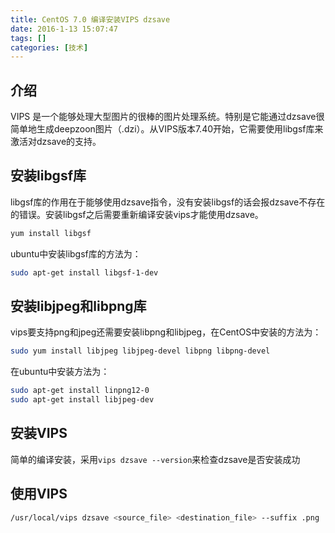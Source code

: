 ```yaml
---
title: CentOS 7.0 编译安装VIPS dzsave
date: 2016-1-13 15:07:47
tags: []
categories: [技术]
---
```

## 介绍
VIPS 是一个能够处理大型图片的很棒的图片处理系统。特别是它能通过dzsave很简单地生成deepzoon图片（.dzi）。从VIPS版本7.40开始，它需要使用libgsf库来激活对dzsave的支持。
## 安装libgsf库
libgsf库的作用在于能够使用dzsave指令，没有安装libgsf的话会报dzsave不存在的错误。安装libgsf之后需要重新编译安装vips才能使用dzsave。
```bash
yum install libgsf
```
ubuntu中安装libgsf库的方法为：

```bash
sudo apt-get install libgsf-1-dev
```
## 安装libjpeg和libpng库
vips要支持png和jpeg还需要安装libpng和libjpeg，在CentOS中安装的方法为：
```bash
sudo yum install libjpeg libjpeg-devel libpng libpng-devel

```
在ubuntu中安装方法为：

```bash
sudo apt-get install linpng12-0
sudo apt-get install libjpeg-dev
```
## 安装VIPS
简单的编译安装，采用`vips dzsave --version`来检查dzsave是否安装成功

## 使用VIPS
```bash
/usr/local/vips dzsave <source_file> <destination_file> --suffix .png
```
